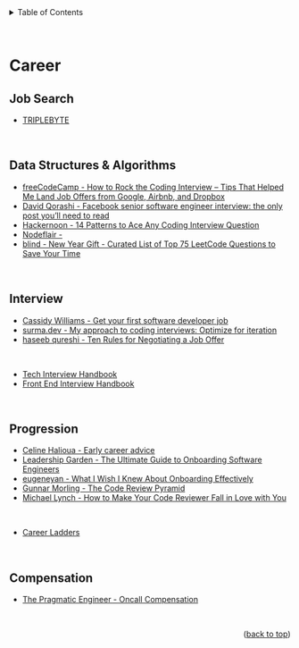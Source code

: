 <details>
  <summary>Table of Contents</summary>
  <ul>
    <li><a href="#job-search">Job Search</a></li>
    <li><a href="#data-structures--algorithms">Data Structures & Alogrithms</a></li>
    <li><a href="#interview">Interview</a></li>
    <li><a href="#progression">Progression</a></li>
    <li><a href="#compensation">Compensation</a></li>
  </ul>
</details>

&nbsp;

# Career

## Job Search

- [TRIPLEBYTE](https://triplebyte.com/)

&nbsp;

## Data Structures & Algorithms

- [freeCodeCamp - How to Rock the Coding Interview – Tips That Helped Me Land Job Offers from Google, Airbnb, and Dropbox](https://www.freecodecamp.org/news/coding-interviews-for-dummies-5e048933b82b/)
- [David Qorashi - Facebook senior software engineer interview: the only post you’ll need to read](https://daqo.medium.com/facebook-senior-software-engineer-interview-the-only-post-youll-need-to-read-e4604ff2336d)
- [Hackernoon - 14 Patterns to Ace Any Coding Interview Question](https://hackernoon.com/14-patterns-to-ace-any-coding-interview-question-c5bb3357f6ed)
- [Nodeflair - ](https://nodeflair.com/blog/grab-software-engineer-interview-questions-and-process)
- [blind - New Year Gift - Curated List of Top 75 LeetCode Questions to Save Your Time](https://www.teamblind.com/post/New-Year-Gift---Curated-List-of-Top-100-LeetCode-Questions-to-Save-Your-Time-OaM1orEU)

&nbsp;

## Interview

- [Cassidy Williams - Get your first software developer job](https://github.com/readme/guides/first-job-in-tech)
- [surma.dev - My approach to coding interviews: Optimize for iteration](https://surma.dev/things/spreadsheet/index.html)
- [haseeb qureshi - Ten Rules for Negotiating a Job Offer](https://haseebq.com/my-ten-rules-for-negotiating-a-job-offer)

&nbsp;

- [Tech Interview Handbook](https://www.techinterviewhandbook.org/)
- [Front End Interview Handbook](https://www.frontendinterviewhandbook.com/)

&nbsp;

## Progression

- [Celine Halioua - Early career advice](https://www.celinehh.com/early-career-advice)
- [Leadership Garden - The Ultimate Guide to Onboarding Software Engineers](https://leadership.garden/onboarding-engineers/)
- [eugeneyan - What I Wish I Knew About Onboarding Effectively](https://eugeneyan.com/writing/onboarding/)
- [Gunnar Morling - The Code Review Pyramid](https://www.morling.dev/blog/the-code-review-pyramid/)
- [Michael Lynch - How to Make Your Code Reviewer Fall in Love with You](https://mtlynch.io/code-review-love/)

&nbsp;

- [Career Ladders](https://career-ladders.dev/)

&nbsp;

## Compensation

- [The Pragmatic Engineer - Oncall Compensation](https://newsletter.pragmaticengineer.com/p/oncall-compensation)

&nbsp;

<p align="right">(<a href="#top">back to top</a>)</p>

&nbsp;
